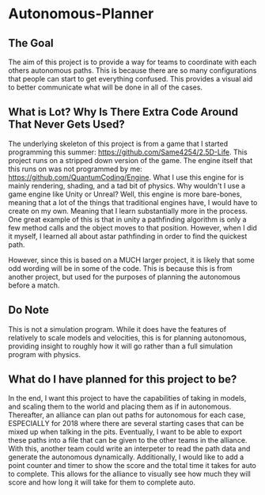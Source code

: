 # Autonomous-Planner
## The Goal ## 
The aim of this project is to provide a way for teams to coordinate with each others autonomous paths. This is because there are so many configurations that people can start to get everything confused. This provides a visual aid to better communicate what will be done in all of the cases. 

## What is Lot? Why Is There Extra Code Around That Never Gets Used? ##
The underlying skeleton of this project is from a game that I started programming this summer: https://github.com/Same4254/2.5D-Life. This project runs on a stripped down version of the game. The engine itself that this runs on was not programmed by me: https://github.com/QuantumCoding/Engine. What I use this engine for is mainly rendering, shading, and a tad bit of physics. Why wouldn't I use a game engine like Unity or Unreal? Well, this engine is more bare-bones, meaning that a lot of the things that traditional engines have, I would have to create on my own. Meaning that I learn substantially more in the process. One great example of this is that in unity a pathfinding algorithm is only a few method calls and the object moves to that position. However, when I did it myself, I learned all about astar pathfinding in order to find the quickest path.

However, since this is based on a MUCH larger project, it is likely that some odd wording will be in some of the code. This is because this is from another project, but used for the purposes of planning the autonomous before a match. 

## Do Note ##
This is not a simulation program. While it does have the features of relatively to scale models and velocities, this is for planning autonomous, providing insight to roughly how it will go rather than a full simulation program with physics.

## What do I have planned for this project to be? ##
In the end, I want this project to have the capabilities of taking in models, and scaling them to the world and placing them as if in autonomous. Thereafter, an alliance can plan out paths for autonomous for each case, ESPECIALLY for 2018 where there are several starting cases that can be mixed up when talking in the pits. Eventually, I want to be able to export these paths into a file that can be given to the other teams in the alliance. With this, another team could write an interpeter to read the path data and generate the autonomous dynamically. Additionally, I would like to add a point counter and timer to show the score and the total time it takes for auto to complete. This allows for the alliance to visually see how much they will score and how long it will take for them to complete auto. 
